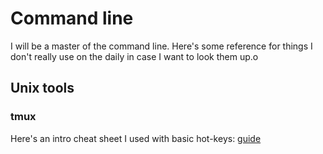 # Command line
I will be a master of the command line. Here's some reference for things I don't really use on the daily in case I want to look them up.o

## Unix tools
### tmux
Here's an intro cheat sheet I used with basic hot-keys: [guide](https://linuxize.com/post/getting-started-with-tmux/)
